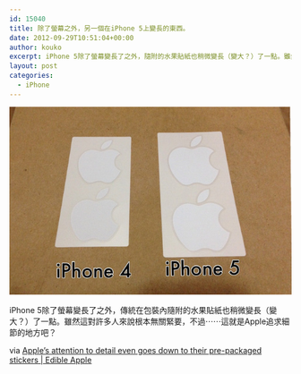 ```yaml
---
id: 15040
title: 除了螢幕之外，另一個在iPhone 5上變長的東西。
date: 2012-09-29T10:51:04+00:00
author: kouko
excerpt: iPhone 5除了螢幕變長了之外，隨附的水果貼紙也稍微變長（變大？）了一點。雖然這對許多人來說根本無關緊要，不過⋯⋯這就是Apple追求細節的地方吧？
layout: post
categories:
  - iPhone
---
```

<img alt="iPhone4_iPhone5_applelogosticker" border="0" height="" src="/img/2012-09-29-apples-attention-to-detail-even-goes-down-to-their-pre-packaged-stickers/iPhone4_iPhone5_applelogosticker.jpg" title="iPhone4_iPhone5_applelogosticker.jpg" width="525" />

iPhone 5除了螢幕變長了之外，傳統在包裝內隨附的水果貼紙也稍微變長（變大？）了一點。雖然這對許多人來說根本無關緊要，不過⋯⋯這就是Apple追求細節的地方吧？


via&nbsp;[Apple&rsquo;s attention to detail even goes down to their pre-packaged stickers | Edible Apple](http://www.edibleapple.com/2012/09/28/apples-attention-to-detail-even-goes-down-to-their-pre-packaged-stickers/?utm_source=feedburner&utm_medium=feed&utm_campaign=Feed%3A+EdibleApple+%28Edible+Apple%29&utm_content=Google+Reader)
